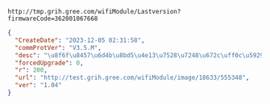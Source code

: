 `http://tmp.grih.gree.com/wifiModule/Lastversion?firmwareCode=362001067668`

```json
{
  "CreateDate": "2023-12-05 02:31:58",
  "commProtVer": "V3.5.M",
  "desc": "\u8f6f\u8457\u6d4b\u8bd5\u4e13\u7528\u7248\u672c\uff0c\u5929\u732b\u53cc\u4e91\u4e91\u5316\u811a\u672c\u3002\u8d1f\u8d23\u4eba\uff1a\u5f20\u79c0\u5f64",
  "forcedUpgrade": 0,
  "r": 200,
  "url": "http://test.grih.gree.com/wifiModule/image/18633/555348",
  "ver": "1.04"
}
```